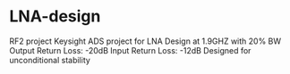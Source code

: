 # LNA-design
RF2 project
Keysight ADS project for LNA Design at 1.9GHZ with 20% BW
Output Return Loss: -20dB
Input Return Loss: -12dB
Designed for unconditional stability
